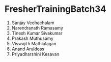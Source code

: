 # FresherTrainingBatch34
1. Sanjay Vedhachalam
2. Narendranath Ramasamy
3. Tinesh Kumar Sivakumar
4. Prakash Muthusamy
5. Viswajith Mathialagan
6. Anand Aruldoss
7. Priyadharshini Kesavan
